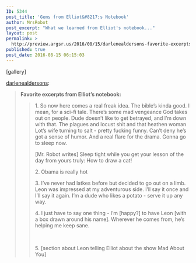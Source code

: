 ```yaml
---
ID: 5344
post_title: 'Gems from Elliot&#8217;s Notebook'
author: MrsRobot
post_excerpt: "What we learned from Elliot's notebook..."
layout: post
permalink: >
  http://preview.argsr.us/2016/08/15/darlenealdersons-favorite-excerpts-from/
published: true
post_date: 2016-08-15 06:15:03
---
```

[gallery]
<p><a class="tumblr_blog" href="http://darlenealdersons.tumblr.com/post/147426478319">darlenealdersons</a>:</p>
<blockquote>
<p><b>Favorite excerpts from Elliot’s notebook:</b></p>
<blockquote>
<p>1. So now
 here comes a real freak idea. The bible’s kinda good. I mean, for a 
sci-fi tale. There’s some mad vengeance God takes out on people. Dude 
doesn’t like to get betrayed, and I’m down with that. The plagues and 
locust shit and that heathen woman Lot’s wife turning to salt - pretty 
fucking funny. Can’t deny he’s got a sense of humor. And a real flare 
for the drama. Gonna go to sleep now.</p>
<p>[Mr. Robot writes] Sleep tight while you get your lesson of the day from yours truly: How to draw a cat!</p>
<p>2. Obama is really hot</p>
<p>3.
 I’ve never had latkes before but decided to go out on a limb. Leon was 
impressed at my adventurous side. I’ll say it once and I’ll say it 
again. I’m a dude who likes a potato - serve it up any way.</p>
<p>
4. I just have to say one thing - I’m [happy?] to have Leon [with a box 
drawn around his name]. Wherever he comes from, he’s helping me keep 
sane.

<br /></p>
<p>5. [section about Leon telling Elliot about the show Mad About You]

</p>
</blockquote>
</blockquote>
